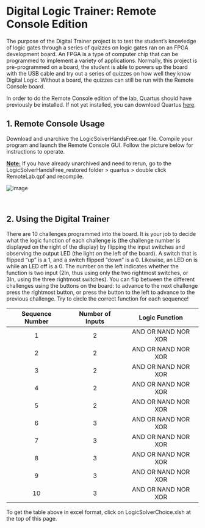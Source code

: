 # Digital Logic Trainer: Remote Console Edition

The purpose of the Digital Trainer project is to test the student’s knowledge of logic gates through a series of quizzes on logic gates ran on an FPGA development board. An FPGA is a type of computer chip that can be programmed to implement a variety of applications. Normally, this project is pre-programmed on a board, the student is able to powers up the board with the USB cable and try out a series of quizzes on how well they know Digital Logic. Without a board, the quizzes can still be run with the Remote Console board.

In order to do the Remote Console edition of the lab, Quartus should have previously be installed. If not yet installed, you can download Quartus [here](https://fpgasoftware.intel.com/20.1/?edition=lite&platform=windows). 

## 1. Remote Console Usage

Download and unarchive the LogicSolverHandsFree.qar file. Compile your program and launch the Remote Console GUI. Follow the picture below for instructions to operate.

**<u>Note:</u>** If you have already unarchived and need to rerun, go to the LogicSolverHandsFree_restored folder > quartus > double click RemoteLab.qpf and recompile.

![image](https://user-images.githubusercontent.com/67120855/89055049-66c73680-d31f-11ea-8f4b-aeba3b605b74.png)

​          

## **2. Using the Digital Trainer**

There are 10 challenges programmed into the board. It is your job to decide what the logic function of each challenge is (the challenge number is displayed on the right of the display) by flipping the input switches and observing the output LED (the light on the left of the board). A switch that is flipped “up” is a 1, and a switch flipped “down” is a 0. Likewise, an LED on is while an LED off is a 0. The number on the left indicates whether the function is two input (2In, thus using only the two rightmost switches, or 3In, using the three rightmost switches). You can flip between the different challenges using the buttons on the board: to advance to the next challenge press the rightmost button, or press the button to the left to advance to the previous challenge. Try to circle the correct function for each sequence!        

| Sequence Number | Number of Inputs |           Logic Function            |
| :-------------: | :--------------: | :---------------------------------: |
|        1        |        2         | AND     OR     NAND     NOR     XOR |
|        2        |        2         | AND     OR     NAND     NOR     XOR |
|        3        |        2         | AND     OR     NAND     NOR     XOR |
|        4        |        2         | AND     OR     NAND     NOR     XOR |
|        5        |        2         | AND     OR     NAND     NOR     XOR |
|        6        |        3         | AND     OR     NAND     NOR     XOR |
|        7        |        3         | AND     OR     NAND     NOR     XOR |
|        8        |        3         | AND     OR     NAND     NOR     XOR |
|        9        |        3         | AND     OR     NAND     NOR     XOR |
|       10        |        3         | AND     OR     NAND     NOR     XOR |

​To get the table above in excel format, click on LogicSolverChoice.xlsh at the top of this page.
